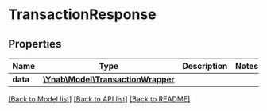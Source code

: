 # TransactionResponse

## Properties
Name | Type | Description | Notes
------------ | ------------- | ------------- | -------------
**data** | [**\Ynab\Model\TransactionWrapper**](TransactionWrapper.md) |  | 

[[Back to Model list]](../README.md#documentation-for-models) [[Back to API list]](../README.md#documentation-for-api-endpoints) [[Back to README]](../README.md)


